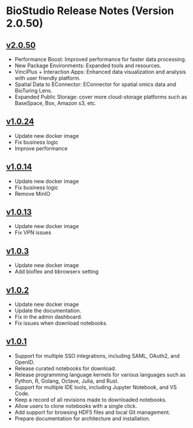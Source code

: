 # BioStudio Release Notes (Version 2.0.50)

## [v2.0.50](https://studio.bioturing.com/document/release-notes)
* Performance Boost: Improved performance for faster data processing.
* New Package Environments: Expanded tools and resources.
* VinciPlus + Interaction Apps: Enhanced data visualization and analysis with user friendly platform.
* Spatial Data to EConnector: EConnector for spatial omics data and BioTuring Lens.
* Expanded Public Storage: cover more cloud-storage platforms such as BaseSpace, Box, Amazon s3, etc.

## [v1.0.24](https://studio.bioturing.com/document/release-notes)

* Update new docker image
* Fix business logic
* Improve performance

## [v1.0.14](https://studio.bioturing.com/document/release-notes)

* Update new docker image
* Fix business logic
* Remove MinIO 

## [v1.0.13](https://studio.bioturing.com/document/release-notes)

* Update new docker image
* Fix VPN issues

## [v1.0.3](https://studio.bioturing.com/document/release-notes)

* Update new docker image
* Add bioflex and bbrowserx setting

## [v1.0.2](https://studio.bioturing.com/document/release-notes)

* Update new docker image
* Update the documentation.
* Fix in the admin dashboard.
* Fix issues when download notebooks.

## [v1.0.1](https://studio.bioturing.com/document/release-notes)

* Support for multiple SSO integrations, including SAML, OAuth2, and OpenID.
* Release curated notebooks for download.
* Release programming language kernels for various languages such as Python, R, Golang, Octave, Julia, and Rust.
* Support for multiple IDE tools, including Jupyter Notebook, and VS Code.
* Keep a record of all revisions made to downloaded notebooks.
* Allow users to clone notebooks with a single click.
* Add support for browsing HDF5 files and local Git management.
* Prepare documentation for architecture and installation.